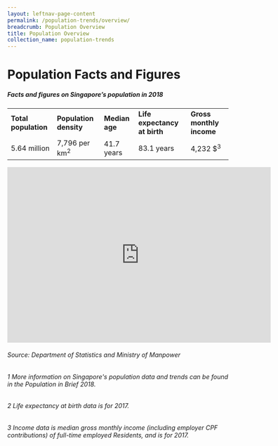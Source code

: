 ```yaml
---
layout: leftnav-page-content
permalink: /population-trends/overview/
breadcrumb: Population Overview
title: Population Overview
collection_name: population-trends
---
```


# Population Facts and Figures
##### Facts and figures on Singapore’s population in 2018
<table class="table-h">
  <tr>
  	<td><strong>Total population</strong></td>
    <td><strong>Population density</strong></td>
    <td><strong>Median age</strong></td>
    <td><strong>Life expectancy at birth</strong></td>
    <td><strong>Gross monthly income</strong></td>
  </tr>
  <tr>
    <td>5.64 million</td>
    <td>7,796 per km<sup>2</sup></td>
    <td>41.7 years</td>
    <td>83.1 years</td>
    <td>4,232 $<sup>3</sup></td>
  </tr>
</table>


 

<iframe width="600" height="400" src="https://data.gov.sg/dataset/hdb-resale-price-index/resource/52e93430-01b7-4de0-80df-bc83d0afed40/view/14c47d07-1395-4661-8466-728abce27f5f" frameBorder="0"> </iframe>

###### Source: Department of Statistics and Ministry of Manpower
###### 1 More information on Singapore's population data and trends can be found in the Population in Brief 2018. 
###### 2 Life expectancy at birth data is for 2017.
###### 3 Income data is median gross monthly income (including employer CPF contributions) of full-time employed Residents, and is for 2017. 
